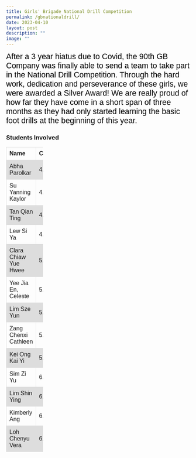 ```yaml
---
title: Girls' Brigade National Drill Competition
permalink: /gbnationaldrill/
date: 2023-04-10
layout: post
description: ""
image: ""
---
```

<span style="font-size:16.0pt;font-family:Arial;color:black">After a 3 year hiatus due to Covid, the 90th GB Company was finally able to send a team to take part in the National Drill Competition. 
Through the hard work, dedication and perseverance of these girls, we were awarded a Silver Award! 
We are really proud of how far they have come in a short span of three months as they had only started 
learning the basic foot drills at the beginning of this year. 





<style>
table {
  font-family: arial;
  border-collapse: collapse;
  width: 20%;
}

td, th {
  border: 1px solid #dddddd;
  text-align: left;
  padding: 8px;
}

tr:nth-child(even) {
  background-color: #dddddd;
}
</style>



<h3>Students Involved</h3>

<table>
  <tbody><tr>
    <th>Name</th>
    <th>Class</th>
  </tr>
 <tr>
    <td>Abha Parolkar </td>
    <td>4.2</td>
 </tr>
 <tr>
    <td>Su Yanning Kaylor </td>
    <td>4.3</td>
  </tr>
  <tr>
    <td>Tan Qian Ting</td>
    <td>4.4</td>
  </tr>
  <tr>
    <td>Lew Si Ya  </td>
		<td>4.6</td>
  </tr>
  <tr>
    <td>Clara Chiaw Yue Hwee</td>
    <td>5.2</td>

  </tr>
  <tr>
    <td>Yee Jia En, Celeste  </td>
    <td>5.3</td>
    </tr>
  <tr>
    <td>Lim Sze Yun </td>
    <td>5.4</td>
 </tr><tr>
    <td>Zang Chenxi Cathleen</td>
    <td>5.4</td>	
	</tr><tr>
    <td>Kei Ong Kai Yi </td>
    <td>5.5</td>	
	</tr><tr>
    <td>Sim Zi Yu</td>
    <td>6.2</td>		
	</tr><tr>
    <td>Lim Shin Ying
    </td><td>6.3</td>			
	</tr><tr>
    <td>Kimberly Ang
    </td><td>6.5</td>			
	</tr><tr>
    <td>Loh Chenyu Vera
    </td><td>6.5</td>				
  </tr>
</tbody></table>




</span>